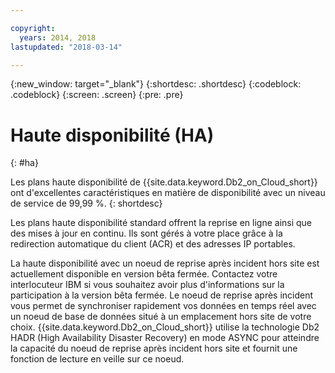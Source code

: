 ```yaml
---

copyright:
  years: 2014, 2018
lastupdated: "2018-03-14"

---
```


<!-- Attribute definitions --> 
{:new_window: target="_blank"}
{:shortdesc: .shortdesc}
{:codeblock: .codeblock}
{:screen: .screen}
{:pre: .pre}

# Haute disponibilité (HA)
{: #ha}

Les plans haute disponibilité de {{site.data.keyword.Db2_on_Cloud_short}} ont d'excellentes caractéristiques en matière de disponibilité avec un niveau de service de 99,99 %. 
{: shortdesc}

Les plans haute disponibilité standard <!-- without a DR node -->offrent la reprise en ligne ainsi que des mises à jour en continu. Ils sont gérés à votre place grâce à la redirection automatique du client (ACR) et des adresses IP portables.

La haute disponibilité avec un noeud de reprise après incident hors site est actuellement disponible en version bêta fermée. Contactez votre interlocuteur IBM si vous souhaitez avoir plus d'informations sur la participation à la version bêta fermée. Le noeud de reprise après incident vous permet de synchroniser rapidement vos données en temps réel avec un noeud de base de données situé à un emplacement hors site de votre choix. {{site.data.keyword.Db2_on_Cloud_short}} utilise la technologie Db2 HADR (High Availability Disaster Recovery) en mode ASYNC pour atteindre la capacité du noeud de reprise après incident hors site et fournit une fonction de lecture en veille sur ce noeud.
<!--- Through the web console, you can also add a disaster recovery (DR) node located in a datacenter of your choice. -->
